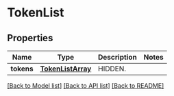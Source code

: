 # TokenList

## Properties
Name | Type | Description | Notes
------------ | ------------- | ------------- | -------------
**tokens** | [**TokenListArray**](TokenListArray.md) | HIDDEN. | 

[[Back to Model list]](../README.md#documentation-for-models) [[Back to API list]](../README.md#documentation-for-api-endpoints) [[Back to README]](../README.md)


